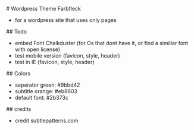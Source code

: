 # Wordpress Theme Farbfleck
* for a wordpress site that uses only pages

## Todo
* embed Font Chalkduster (for Os that dont have it, or find a similiar font with open license)
* test mobile version (favicon, style, header)
* test in IE (favicon, style, header)

## Colors

* seperator green: #9bbd42
* subtitle orange: #eb8603
* default font: #2b373c

## credits
* credit subtlepatterns.com 

